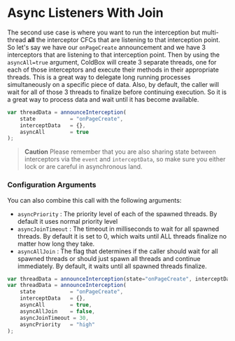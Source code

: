 # Async Listeners With Join

The second use case is where you want to run the interception but multi-thread **all** the interceptor CFCs that are listening to that interception point. So let's say we have our `onPageCreate` announcement and we have 3 interceptors that are listening to that interception point. Then by using the `asyncAll=true` argument, ColdBox will create 3 separate threads, one for each of those interceptors and execute their methods in their appropriate threads. This is a great way to delegate long running processes simultaneously on a specific piece of data. Also, by default, the caller will wait for all of those 3 threads to finalize before continuing execution. So it is a great way to process data and wait until it has become available.

```js
var threadData = announceInterception(
    state           = "onPageCreate", 
    interceptData   = {}, 
    asyncAll        = true
);
```

> **Caution** Please remember that you are also sharing state between interceptors via the `event` and `interceptData`, so make sure you either lock or are careful in asynchronous land.

### Configuration Arguments

You can also combine this call with the following arguments:

* `asyncPriority` : The priority level of each of the spawned threads. By default it uses normal priority level 
* `asyncJoinTimeout` : The timeout in milliseconds to wait for all spawned threads. By default it is set to 0, which waits until ALL threads finalize no matter how long they take.
* `asyncAllJoin` : The flag that determines if the caller should wait for all spawned threads or should just spawn all threads and continue immediately. By default, it waits until all spawned threads finalize.

```js
var threadData = announceInterception(state="onPageCreate", interceptData={}, asyncAll=true, asyncAllJoin=false);
var threadData = announceInterception(
    state           = "onPageCreate", 
    interceptData   = {}, 
    asyncAll        = true,
    asyncAllJoin    = false,
    asyncJoinTimeout = 30,
    asyncPriority   = "high"
);
```